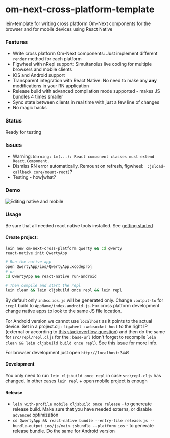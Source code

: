 # om-next-cross-platform-template

lein-template for writing cross platform Om-Next components for the browser and for mobile devices using React Native

### Features

- Write cross platform Om-Next components: Just implement different `render` method for each platform
- Figwheel with nRepl support: Simultanoius live coding for multiple browsers and mobile clients
- iOS and Android support
- Transparent integration with React Native: No need to make any **any** modifications in your RN application
- Release build with advanced compilation mode supported - makes JS bundles 4 times smaller
- Sync state between clients in real time with just a few line of changes
- No magic hacks

### Status

Ready for testing

### Issues

- Warning: `Warning: Lm(...): React component classes must extend React.Component.`
- Dismiss RN error automatically. Remount on refresh, figwheel: ` :jsload-callback core/mount-root)`?
- Testing - how|what?

### Demo

![Editing native and mobile](om-next-cross-platform-demo.gif)


### Usage

Be sure that all needed react native tools installed. See [getting started](http://facebook.github.io/react-native/docs/getting-started.html)

#### Create project:

``` bash
lein new om-next-cross-platform qwerty && cd qwerty
react-native init QwertyApp

# Run the native app
open QwertyApp/ios/QwertyApp.xcodeproj
# or
cd QwertyApp && react-native run-android

# Then compile and start the repl
lein clean && lein cljsbuild once repl && lein repl
```

By default only `index.ios.js` will be generated only. Change `:output-to` for `:repl` build to `AppName/index.android.js`. For cross platform development change native apps to look to the same JS file location.

For Android version we cannot use `localhost` as it points to the actual device. Set in a project.clj `:figwheel :websocket-host` to the right IP (external or according to [this stackoverflow question](http://stackoverflow.com/questions/5806220/how-to-connect-to-my-http-localhost-web-server-from-android-emulator-in-eclips)) and then do the same for `src/repl/repl.cljs` for the `:base-url` (don't forget to recompile `lein clean && lein cljsbuild build once repl`). See this [issue](https://github.com/artemyarulin/om-next-cross-platform-template/issues/4) for more info.

For browser development just open `http://localhost:3449`

#### Development

You only need to run `lein cljsbuild once repl` in case `src\repl.cljs` has changed. In other cases `lein repl` + open mobile project is enough

#### Release

- `lein with-profile mobile cljsbuild once release` - to genereate release build. Make sure that you have needed externs, or disable `advanced` optimization
- `cd QwertyApp && react-native bundle --entry-file release.js --bundle-output ios/js/main.jsbundle --platform ios` - to generate release bundle. Do the same for Android version
